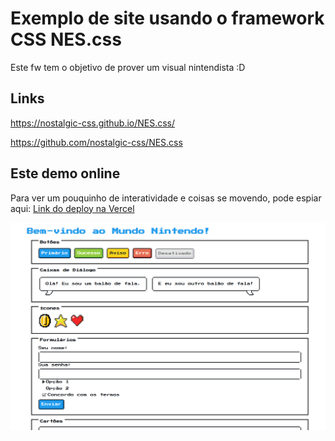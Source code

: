 # Exemplo de site usando o framework CSS NES.css

Este fw tem o objetivo de prover um visual nintendista :D

## Links 

https://nostalgic-css.github.io/NES.css/

https://github.com/nostalgic-css/NES.css

## Este demo online
Para ver um pouquinho de interatividade e coisas se movendo, pode espiar aqui:
[Link do deploy na Vercel](https://github.com/rafaellindemann/materiaisDeAula-permanente.git)

![Alt text](image.png)
